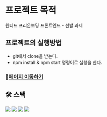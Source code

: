 # 프로젝트 목적

원티드 프리온보딩 프론트엔드 - 선발 과제

## 프로젝트의 실행방법

<ul>
<li>git에서 clone을 받는다.</li>
<li>npm install & npm start 명령어로 실행을 한다.</li>
</ul>

### 🔗[페이지 이동하기](https://wanted-pre-onboarding-frontend-ruby-eight.vercel.app/)

## **🛠️ 스택**

<div>
 <img src="https://img.shields.io/badge/react-61DAFB?style=for-the-badge&logo=react&logoColor=black"> 
<img src="https://img.shields.io/badge/react-router-#CA4245?style=for-the-badge&logo=react-router&logoColor=white">
 <img src="https://img.shields.io/badge/styled components-DB7093?style=for-the-badge&logo=styledcomponents&logoColor=white">
 <img src="https://img.shields.io/badge/.env-#ECD53F?style=flat&logo=.env&logoColor=white"/>
 </div>
<br>
